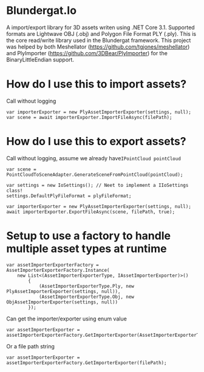 # Blundergat.Io

A import/export library for 3D assets writen using .NET Core 3.1. Supported formats are Lightwave OBJ (.obj) and Polygon File Format PLY (.ply). This is the core read/write library used in the Blundergat framework. This project was helped by both Meshellator (https://github.com/tgjones/meshellator) and PlyImporter (https://github.com/3DBear/PlyImporter) for the BinaryLittleEndian support. 

# How do I use this to import assets? 

Call without logging

    var importerExporter = new PlyAssetImporterExporter(settings, null);
    var scene = await importerExporter.ImportFileAsync(filePath);

# How do I use this to export assets? 

Call without logging, assume we already have`IPointCloud pointCloud`

    var scene = PointCloudToSceneAdapter.GenerateSceneFromPointCloud(pointCloud);

    var settings = new IoSettings(); // Neet to implement a IIoSettings class!
    settings.DefaultPlyFileFormat = plyFileFormat;

    var importerExporter = new PlyAssetImporterExporter(settings, null);
    await importerExporter.ExportFileAsync(scene, filePath, true);

# Setup to use a factory to handle multiple asset types at runtime 

    var assetImporterExporterFactory = AssetImporterExporterFactory.Instance(
        new List<(AssetImporterExporterType, IAssetImporterExporter)>()
            {
                (AssetImporterExporterType.Ply, new PlyAssetImporterExporter(settings, null)),
                (AssetImporterExporterType.Obj, new ObjAssetImporterExporter(settings, null))
            });

Can get the importer/exporter using enum value

    var assetImporterExporter = assetImporterExporterFactory.GetImporterExporter(AssetImporterExporterType.Ply);

Or a file path string

    var assetImporterExporter = assetImporterExporterFactory.GetImporterExporter(filePath);
